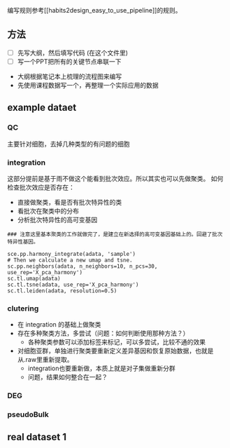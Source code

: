 编写规则参考[[habits2design_easy_to_use_pipeline]]的规则。

## 方法

- [ ] 先写大纲，然后填写代码 (在这个文件里)
- [ ] 写一个PPT把所有的关键节点串联一下
- 大纲根据笔记本上梳理的流程图来编写
- 先使用课程数据写一个，再整理一个实际应用的数据

## example dataet

### QC

主要针对细胞，去掉几种类型的有问题的细胞

### integration

这部分提前是基于雨不做这个能看到批次效应。所以其实也可以先做聚类。
如何检查批次效应是否存在：
- 直接做聚类，看是否有批次特异性的类
- 看批次在聚类中的分布
- 分析批次特异性的高可变基因

```
### 注意这里基本聚类的工作就做完了，是建立在新选择的高可变基因基础上的。回避了批次特异性基因。

sce.pp.harmony_integrate(adata, 'sample')
# Then we calculate a new umap and tsne.
sc.pp.neighbors(adata, n_neighbors=10, n_pcs=30, use_rep='X_pca_harmony')
sc.tl.umap(adata)
sc.tl.tsne(adata, use_rep='X_pca_harmony')
sc.tl.leiden(adata, resolution=0.5)

```

### clutering

- 在 integration 的基础上做聚类
- 存在多种聚类方法，多尝试（问题：如何判断使用那种方法？）
  - 各种聚类参数可以添加标签来标记，可以多尝试，比较不通的效果
- 对细胞亚群，单独进行聚类要重新定义差异基因和恢复原始数据，也就是从.raw里重新提取。
  - integration也要重新做，本质上就是对子集做重新分群
  - 问题，结果如何整合在一起？

### DEG

### pseudoBulk

## real dataset 1

